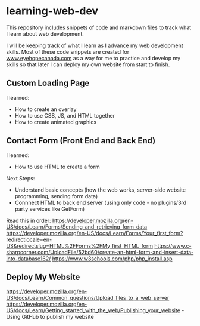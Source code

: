 # learning-web-dev
This repository includes snippets of code and markdown files to track what I learn about web development. 

I will be keeping track of what I learn as I advance my web development skills. Most of these code snippets are created for www.eyehopecanada.com as a way for me to practice and develop my skills so that later I can deploy my own website from start to finish.

## Custom Loading Page
I learned:
- How to create an overlay
- How to use CSS, JS, and HTML together
- How to create animated graphics

## Contact Form (Front End and Back End)
I learned:
- How to use HTML to create a form

Next Steps:
- Understand basic concepts (how the web works, server-side website programming, sending form data)
- Connnect HTML to back end server (using only code - no plugins/3rd party services like GetForm)

Read this in order:
https://developer.mozilla.org/en-US/docs/Learn/Forms/Sending_and_retrieving_form_data
https://developer.mozilla.org/en-US/docs/Learn/Forms/Your_first_form?redirectlocale=en-US&redirectslug=HTML%2FForms%2FMy_first_HTML_form
https://www.c-sharpcorner.com/UploadFile/52bd60/create-an-html-form-and-insert-data-into-database162/
https://www.w3schools.com/php/php_install.asp

## Deploy My Website
https://developer.mozilla.org/en-US/docs/Learn/Common_questions/Upload_files_to_a_web_server
https://developer.mozilla.org/en-US/docs/Learn/Getting_started_with_the_web/Publishing_your_website - Using GitHub to publish my website

